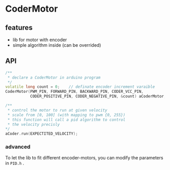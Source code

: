 # CoderMotor 

## features
- lib for motor with encoder  
- simple algorithm inside (can be overrided)

## API
```cpp
/**
 * declare a CoderMotor in arduino program
 */ 
volatile long count = 0;    // definate encoder increment varaible 
CoderMotor(PWM_PIN, FORWARD_PIN, BACKWARD_PIN, CODER_VCC_PIN, 
           CODER_POSITIVE_PIN, CODER_NEGATIVE_PIN, &count) aCoderMotor;

/**
 * control the motor to run at given velocity 
 * scale from [0, 100] (with mapping to pwm {0, 255})
 * this function will call a pid algorithm to control 
 * the velocity precisly 
*/
aCoder.run(EXPECTITED_VELOCITY);
```
### advanced 
To let the lib to fit different encoder-motors, you can modify the parameters in `PID.h` . 
```  
    
